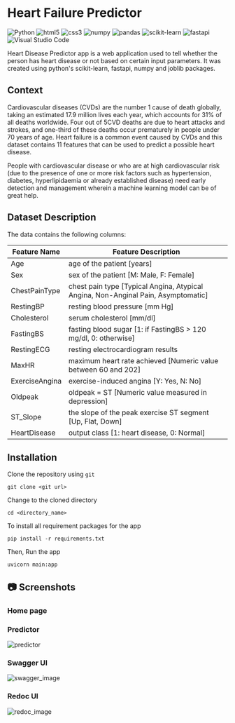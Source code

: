 # Heart Failure Predictor
![Python](https://img.shields.io/badge/python-3670A0?style=for-the-badge&logo=python&logoColor=ffdd54)
![html5](https://img.shields.io/badge/html-%23E34F26.svg?style=for-the-badge&logo=html5&logoColor=white)
![css3](https://img.shields.io/badge/css-%231572B6.svg?style=for-the-badge&logo=css3&logoColor=white)
![numpy](https://img.shields.io/badge/numpy-%23013243.svg?style=for-the-badge&logo=numpy&logoColor=white)
![pandas](https://img.shields.io/badge/pandas-%23150458.svg?style=for-the-badge&logo=pandas&logoColor=white)
![scikit-learn](https://img.shields.io/badge/scikit--learn-%23EE4C2C.svg?style=for-the-badge&logo=scikit-learn&logoColor=white)
![fastapi](https://img.shields.io/badge/FastAPI-005571?style=for-the-badge&logo=fastapi)
![Visual Studio Code](https://img.shields.io/badge/Visual%20Studio%20Code-0078d7.svg?style=for-the-badge&logo=visual-studio-code&logoColor=white)

Heart Disease Predictor app is a web application used to tell whether the person has heart disease or not based on certain input parameters. It was created using python's scikit-learn, fastapi, numpy and joblib packages.

## Context
Cardiovascular diseases (CVDs) are the number 1 cause of death globally, taking an estimated 17.9 million lives each year, which accounts for 31% of all deaths worldwide. Four out of 5CVD deaths are due to heart attacks and strokes, and one-third of these deaths occur prematurely in people under 70 years of age. Heart failure is a common event caused by CVDs and this dataset contains 11 features that can be used to predict a possible heart disease.

People with cardiovascular disease or who are at high cardiovascular risk (due to the presence of one or more risk factors such as hypertension, diabetes, hyperlipidaemia or already established disease) need early detection and management wherein a machine learning model can be of great help.

## Dataset Description
The data contains the following columns:

| Feature Name   | Feature Description                                                               |
| -------------- | --------------------------------------------------------------------------------- |
| Age            | age of the patient [years]                                                        |
| Sex            | sex of the patient [M: Male, F: Female]                                           |
| ChestPainType  | chest pain type [Typical Angina, Atypical Angina, Non-Anginal Pain, Asymptomatic] |
| RestingBP      | resting blood pressure [mm Hg]                                                    |
| Cholesterol    | serum cholesterol [mm/dl]                                                         |
| FastingBS      | fasting blood sugar [1: if FastingBS > 120 mg/dl, 0: otherwise]                   |
| RestingECG     | resting electrocardiogram results                                                 |
| MaxHR          | maximum heart rate achieved [Numeric value between 60 and 202]                    |
| ExerciseAngina | exercise-induced angina [Y: Yes, N: No]                                           |
| Oldpeak        | oldpeak = ST [Numeric value measured in depression]                               |
| ST_Slope       | the slope of the peak exercise ST segment [Up, Flat, Down]                        |
| HeartDisease   | output class [1: heart disease, 0: Normal]                                        |

## Installation
Clone the repository using `git`
```
git clone <git url>
```
Change to the cloned directory
```
cd <directory_name>
```
To install all requirement packages for the app
```
pip install -r requirements.txt
```
Then, Run the app
```
uvicorn main:app
```

## 📷 Screenshots
### Home page
### Predictor
![predictor](markdown/predict.png)
### Swagger UI
![swagger_image](markdown/swagger.png)
### Redoc UI
![redoc_image](markdown/redoc.png)

